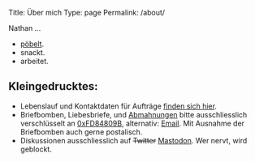 Title: Über mich
Type: page
Permalink: /about/

Nathan ...

- [pöbelt](https://chaos.social/@zeitschlag).
- snackt.
- arbeitet.

## Kleingedrucktes:

- Lebenslauf und Kontaktdaten für Aufträge [finden sich hier](https://zeitschlag.net/lebenslauf/).
- Briefbomben, Liebesbriefe, und [Abmahnungen](https://bullenscheisse.de/2017/update-zur-abmahnung-wegen-wir-sind-afd-de/) bitte ausschliesslich verschlüsselt an [0xFD84809B](http://pgp.mit.edu/pks/lookup?op=get&search=0x19FB630EFD84809B), alternativ: [Email](https://encrypt.to/0xFD84809B). Mit Ausnahme der Briefbomben auch gerne postalisch.
- Diskussionen ausschliesslich auf <del>Twitter</del> [Mastodon](https://chaos.social/@zeitschlag). Wer nervt, wird geblockt.
